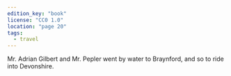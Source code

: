 ```yaml
---
edition_key: "book"
license: "CC0 1.0"
location: "page 20"
tags:
  - travel
---
```

Mr. Adrian Gilbert and Mr. Pepler went
by water to Braynford, and so to ride into Devonshire.
